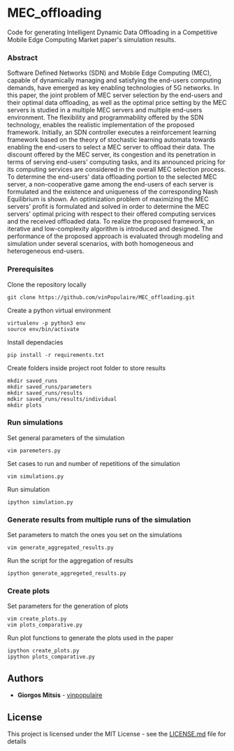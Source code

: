 # MEC_offloading
Code for generating Intelligent Dynamic Data Offloading in a Competitive Mobile Edge Computing Market paper's simulation results.

### Abstract

Software Defined Networks (SDN) and Mobile Edge Computing (MEC), capable of dynamically managing and satisfying the end-users computing demands, have emerged as key enabling technologies of 5G networks. In this paper, the joint problem of MEC server selection by the end-users and their optimal data offloading, as well as the optimal price setting by the MEC servers is studied in a multiple MEC servers and multiple end-users environment. The flexibility and programmability offered by the SDN technology, enables the realistic implementation of the proposed framework.
Initially, an SDN controller executes a reinforcement learning framework based on the theory of stochastic learning automata towards enabling the end-users to select a MEC server to offload their data. The discount offered by the MEC server, its congestion and its penetration in terms of serving end-users' computing tasks, and its announced pricing for its computing services are considered in the overall MEC selection process. To determine the end-users' data offloading portion to the selected MEC server, a non-cooperative game among the end-users of each server is formulated and the existence and uniqueness of the corresponding Nash Equilibrium is shown. An optimization problem of maximizing the MEC servers' profit is formulated and solved in order to determine the MEC servers' optimal pricing with respect to their offered computing services and the received offloaded data. To realize the proposed framework, an iterative and low-complexity algorithm is introduced and designed. The performance of the proposed approach is evaluated through modeling and simulation under several scenarios, with both homogeneous and heterogeneous end-users.

### Prerequisites

Clone the repository locally
```
git clone https://github.com/vinPopulaire/MEC_offloading.git
```

Create a python virtual environment
```
virtualenv -p python3 env
source env/bin/activate
```

Install dependacies
```
pip install -r requirements.txt
```

Create folders inside project root folder to store results
```
mkdir saved_runs
mkdir saved_runs/parameters
mkdir saved_runs/results
mdkir saved_runs/results/individual
mkdir plots
```

### Run simulations

Set general parameters of the simulation
```
vim paremeters.py
```

Set cases to run and number of repetitions of the simulation
```
vim simulations.py
```

Run simulation
```
ipython simulation.py
```

### Generate results from multiple runs of the simulation

Set parameters to match the ones you set on the simulations
```
vim generate_aggregated_results.py
```

Run the script for the aggregation of results
```
ipython generate_aggregeted_results.py
```

### Create plots

Set parameters for the generation of plots
```
vim create_plots.py
vim plots_comparative.py
```

Run plot functions to generate the plots used in the paper
```
ipython create_plots.py
ipython plots_comparative.py
```

## Authors

* **Giorgos Mitsis** - [vinpopulaire](https://github.com/vinPopulaire)

## License

This project is licensed under the MIT License - see the [LICENSE.md](LICENSE.md) file for details
